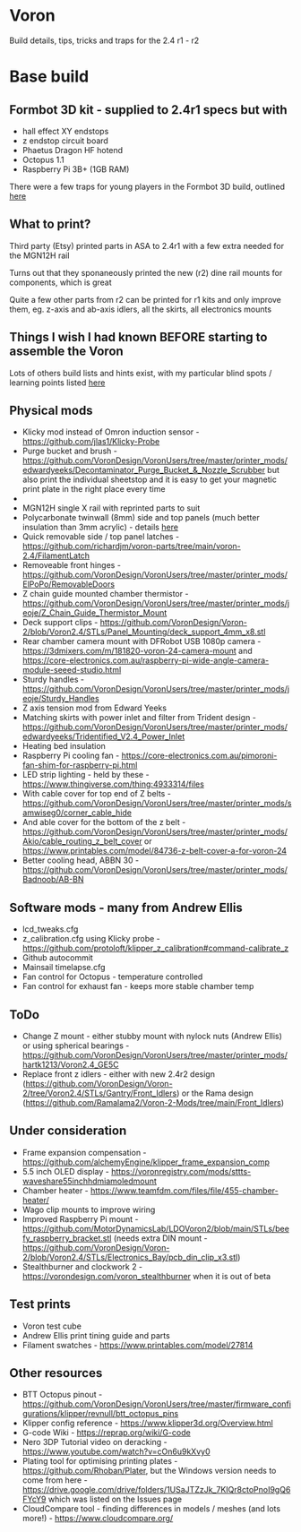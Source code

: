 # Voron
Build details, tips, tricks and traps for the 2.4 r1 - r2

# Base build
## Formbot 3D kit - supplied to 2.4r1 specs but with
- hall effect XY endstops
- z endstop circuit board
- Phaetus Dragon HF hotend
- Octopus 1.1
- Raspberry Pi 3B+ (1GB RAM)

There were a few traps for young players in the Formbot 3D build, outlined [here](https://github.com/IconoclastXYZ/Voron/blob/main/articles/formbot_build.md)

## What to print?
Third party (Etsy) printed parts in ASA to 2.4r1 with a few extra needed for the MGN12H rail

Turns out that they sponaneously printed the new (r2) dine rail mounts for components, which is great

Quite a few other parts from r2 can be printed for r1 kits and only improve them, eg. z-axis and ab-axis idlers, all the skirts, all electronics mounts

## Things I wish I had known BEFORE starting to assemble the Voron
Lots of others build lists and hints exist, with my particular blind spots / learning points listed [here](https://github.com/IconoclastXYZ/Voron/blob/main/articles/build_lessons.md)
  
## Physical mods
- Klicky mod instead of Omron induction sensor - https://github.com/jlas1/Klicky-Probe
- Purge bucket and brush - https://github.com/VoronDesign/VoronUsers/tree/master/printer_mods/edwardyeeks/Decontaminator_Purge_Bucket_&_Nozzle_Scrubber but also print the individual sheetstop and it is easy to get your magnetic print plate in the right place every time
- 
- MGN12H single X rail with reprinted parts to suit
- Polycarbonate twinwall (8mm) side and top panels (much better insulation than 3mm acrylic) - details [here]( https://github.com/IconoclastXYZ/Voron/blob/main/articles/insulation.md)
- Quick removable side / top panel latches - https://github.com/richardjm/voron-parts/tree/main/voron-2.4/FilamentLatch
- Removeable front hinges - https://github.com/VoronDesign/VoronUsers/tree/master/printer_mods/ElPoPo/RemovableDoors
- Z chain guide mounted chamber thermistor - https://github.com/VoronDesign/VoronUsers/tree/master/printer_mods/jeoje/Z_Chain_Guide_Thermistor_Mount
- Deck support clips - https://github.com/VoronDesign/Voron-2/blob/Voron2.4/STLs/Panel_Mounting/deck_support_4mm_x8.stl
- Rear chamber camera mount with DFRobot USB 1080p camera - https://3dmixers.com/m/181820-voron-24-camera-mount and https://core-electronics.com.au/raspberry-pi-wide-angle-camera-module-seeed-studio.html
- Sturdy handles - https://github.com/VoronDesign/VoronUsers/tree/master/printer_mods/jeoje/Sturdy_Handles
- Z axis tension mod from Edward Yeeks
- Matching skirts with power inlet and filter from Trident design - https://github.com/VoronDesign/VoronUsers/tree/master/printer_mods/edwardyeeks/Tridentified_V2.4_Power_Inlet
- Heating bed insulation
- Raspberry Pi cooling fan - https://core-electronics.com.au/pimoroni-fan-shim-for-raspberry-pi.html
- LED strip lighting - held by these - https://www.thingiverse.com/thing:4933314/files
- With cable cover for top end of Z belts - https://github.com/VoronDesign/VoronUsers/tree/master/printer_mods/samwiseg0/corner_cable_hide
- And able cover for the bottom of the z belt - https://github.com/VoronDesign/VoronUsers/tree/master/printer_mods/Akio/cable_routing_z_belt_cover or https://www.printables.com/model/84736-z-belt-cover-a-for-voron-24
- Better cooling head, ABBN 30 - https://github.com/VoronDesign/VoronUsers/tree/master/printer_mods/Badnoob/AB-BN 
  
## Software mods - many from Andrew Ellis
- lcd_tweaks.cfg
- z_calibration.cfg using Klicky probe - https://github.com/protoloft/klipper_z_calibration#command-calibrate_z
- Github autocommit
- Mainsail timelapse.cfg
- Fan control for Octopus - temperature controlled
- Fan control for exhaust fan - keeps more stable chamber temp

## ToDo
- Change Z mount - either stubby mount with nylock nuts (Andrew Ellis) or using spherical bearings - https://github.com/VoronDesign/VoronUsers/tree/master/printer_mods/hartk1213/Voron2.4_GE5C
- Replace front z idlers - either with new 2.4r2 design (https://github.com/VoronDesign/Voron-2/tree/Voron2.4/STLs/Gantry/Front_Idlers) or the Rama design (https://github.com/Ramalama2/Voron-2-Mods/tree/main/Front_Idlers)
  
## Under consideration
- Frame expansion compensation - https://github.com/alchemyEngine/klipper_frame_expansion_comp
- 5.5 inch OLED display - https://voronregistry.com/mods/sttts-waveshare55inchhdmiamoledmount
- Chamber heater - https://www.teamfdm.com/files/file/455-chamber-heater/
- Wago clip mounts to improve wiring
- Improved Raspberry Pi mount - https://github.com/MotorDynamicsLab/LDOVoron2/blob/main/STLs/beefy_raspberry_bracket.stl (needs extra DIN mount - https://github.com/VoronDesign/Voron-2/blob/Voron2.4/STLs/Electronics_Bay/pcb_din_clip_x3.stl)
- Stealthburner and clockwork 2 - https://vorondesign.com/voron_stealthburner when it is out of beta
  
## Test prints
- Voron test cube
- Andrew Ellis print tining guide and parts
- Filament swatches - https://www.printables.com/model/27814

## Other resources
- BTT Octopus pinout - https://github.com/VoronDesign/VoronUsers/tree/master/firmware_configurations/klipper/revnull/btt_octopus_pins
- Klipper config reference - https://www.klipper3d.org/Overview.html
- G-code Wiki - https://reprap.org/wiki/G-code
- Nero 3DP Tutorial video on deracking - https://www.youtube.com/watch?v=cOn6u9kXvy0
- Plating tool for optimising printing plates - https://github.com/Rhoban/Plater, but the Windows version needs to come from here - https://drive.google.com/drive/folders/1USaJTZzJk_7KIQr8ctoPnoI9gQ6FYcY9 which was listed on the Issues page
- CloudCompare tool - finding differences in models / meshes (and lots more!) - https://www.cloudcompare.org/


  
  
  
  
  
